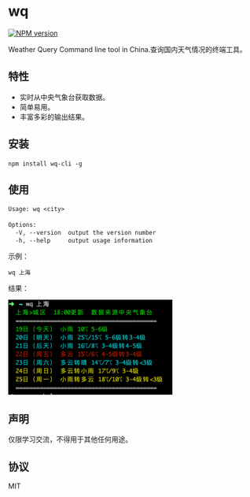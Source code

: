 # wq

[![NPM version][npm-image]][npm-url]

Weather Query Command line tool in China.查询国内天气情况的终端工具。

## 特性

* 实时从中央气象台获取数据。
* 简单易用。
* 丰富多彩的输出结果。

## 安装

```shell
npm install wq-cli -g
```

## 使用

```
Usage: wq <city>

Options:
  -V, --version  output the version number
  -h, --help     output usage information
```

示例：

```shell
wq 上海
```

结果：

![demo](./images/demo.png)

## 声明

仅限学习交流，不得用于其他任何用途。

## 协议

MIT

[npm-image]: https://img.shields.io/npm/v/wq-cli.svg?style=flat-square
[npm-url]: https://npmjs.org/package/wq-cli
